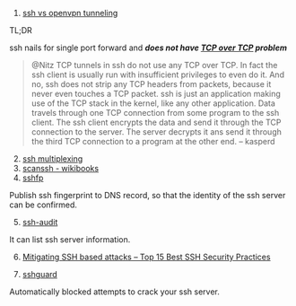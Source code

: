  1. [ssh vs openvpn tunneling](https://blog.backslasher.net/ssh-openvpn-tunneling.html)
 
 TL;DR
  
 ssh nails for single port forward and _**does not have [TCP over TCP][1] problem**_
  
 > @Nitz TCP tunnels in ssh do not use any TCP over TCP. In fact the ssh client is usually run with insufficient privileges to
 > even do it. And no, ssh does not strip any TCP headers from packets, because it never even touches a TCP packet. ssh is 
 > just an application making use of the TCP stack in the kernel, like any other application. Data travels through one TCP
 > connection from some program to the ssh client. The ssh client encrypts the data and send it through the TCP connection to
 > the server. The server decrypts it ans send it through the third TCP connection to a program at the other end. – kasperd

 2. [ssh multiplexing](https://en.m.wikibooks.org/wiki/OpenSSH/Cookbook/Multiplexing)
 3. [scanssh - wikibooks](https://en.m.wikibooks.org/wiki/OpenSSH/Third_Party_Utilities#scanssh)
 4. [sshfp](https://en.m.wikibooks.org/wiki/OpenSSH/Third_Party_Utilities#sshfp)
 
 Publish ssh fingerprint to DNS record, so that the identity of the ssh server can be confirmed.
 
 5. [ssh-audit](https://github.com/arthepsy/ssh-audit)
 
 It can list ssh server information.
 
 6. [Mitigating SSH based attacks – Top 15 Best SSH Security Practices](https://securitytrails.com/blog/mitigating-ssh-based-attacks-top-15-best-security-practices)
 
 7. [sshguard](https://www.sshguard.net/)
 
 Automatically blocked attempts to crack your ssh server.
 
[1]: http://sites.inka.de/bigred/devel/tcp-tcp.html

